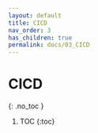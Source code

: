 ```yaml
---
layout: default
title: CICD
nav_order: 3
has_children: true
permalink: docs/03_CICD
---
```


# CICD
{: .no_toc }

1. TOC
{:toc}